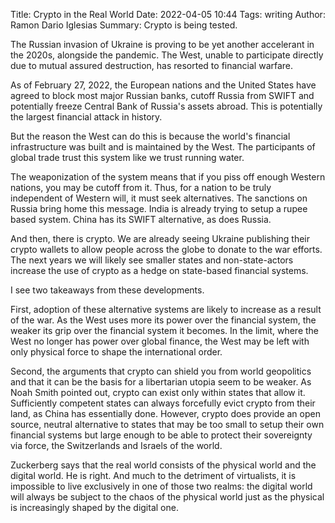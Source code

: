 Title: Crypto in the Real World
Date: 2022-04-05 10:44
Tags: writing
Author: Ramon Dario Iglesias
Summary: Crypto is being tested.

The Russian invasion of Ukraine is proving to be yet another accelerant in the 2020s, alongside the pandemic. The West, unable to participate directly due to mutual assured destruction, has resorted to financial warfare. 

As of February 27, 2022, the European nations and the United States have agreed to block most major Russian banks, cutoff Russia from SWIFT and potentially freeze Central Bank of Russia's assets abroad. This is potentially the largest financial attack in history. 

But the reason the West can do this is because the world's financial infrastructure was built and is maintained by the West. The participants of global trade trust this system like we trust running water. 

The weaponization of the system means that if you piss off enough Western nations, you may be cutoff from it. Thus, for a nation to be truly independent of Western will, it must seek alternatives. The sanctions on Russia bring home this message. India is already trying to setup a rupee based system. China has its SWIFT alternative, as does Russia. 

And then, there is crypto. We are already seeing Ukraine publishing their crypto wallets to allow people across the globe to donate to the war efforts. The next years we will likely see smaller states and non-state-actors increase the use of crypto as a hedge on state-based financial systems. 

I see two takeaways from these developments.

First, adoption of these alternative systems are likely to increase as a result of the war. As the West uses more its power over the financial system, the weaker its grip over the financial system it becomes. In the limit, where the West no longer has power over global finance, the West may be left with only physical force to shape the international order.

Second, the arguments that crypto can shield you from world geopolitics and that it can be the basis for a libertarian utopia seem to be weaker. As Noah Smith pointed out, crypto can exist only within states that allow it. Sufficiently competent states can always forcefully evict crypto from their land, as China has essentially done. However, crypto does provide an open source, neutral alternative to states that may be too small to setup their own financial systems but large enough to be able to protect their sovereignty via force, the Switzerlands and Israels of the world.  

Zuckerberg says that the real world consists of the physical world and the digital world. He is right. And much to the detriment of virtualists, it is impossible to live exclusively in one of those two realms: the digital world will always be subject to the chaos of the physical world just as the physical is increasingly shaped by the digital one.